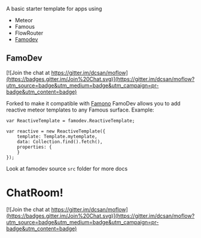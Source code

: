 A basic starter template for apps using

- Meteor
- Famous
- FlowRouter
- [Famodev](https://github.com/particle4dev/famodev)



## FamoDev

[![Join the chat at https://gitter.im/dcsan/moflow](https://badges.gitter.im/Join%20Chat.svg)](https://gitter.im/dcsan/moflow?utm_source=badge&utm_medium=badge&utm_campaign=pr-badge&utm_content=badge)

Forked to make it compatible with [Famono](https://github.com/raix/famono)
FamoDev allows you to add reactive meteor templates to any Famous surface.
Example:

```
var ReactiveTemplate = famodev.ReactiveTemplate;

var reactive = new ReactiveTemplate({
    template: Template.mytemplate,
    data: Collection.find().fetch(),
    properties: {
    }
});
```

Look at famodev source `src` folder for more docs

# ChatRoom!

[![Join the chat at https://gitter.im/dcsan/moflow](https://badges.gitter.im/Join%20Chat.svg)](https://gitter.im/dcsan/moflow?utm_source=badge&utm_medium=badge&utm_campaign=pr-badge&utm_content=badge)
